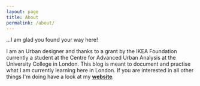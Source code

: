 ```yaml
---
layout: page
title: About
permalink: /about/
---
```

...I am glad you found your way here! 

I am an Urban designer and thanks to a grant by the IKEA Foundation currently a student at the Centre for Advanced Urban Analysis at the University College in London.
This blog is meant to document and practise what I am currently learning here in London. If you are interested in all other things I'm doing have a look at my **[website](http://melanie.imfeld.info/ "website")**.


